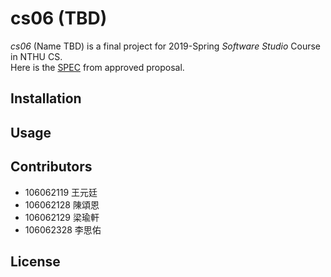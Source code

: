 # cs06 (TBD)

*cs06* (Name TBD) is a final project for 2019-Spring *Software Studio* Course in NTHU CS.  
Here is the [SPEC](https://hackmd.io/eKbYWhuwT_qhxavD3OAUPQ?view) from approved proposal.  

## Installation

## Usage

## Contributors

- 106062119 王元廷
- 106062128 陳頌恩
- 106062129 梁瑜軒
- 106062328 李思佑

## License

